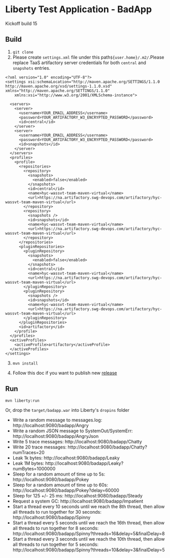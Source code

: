 # Liberty Test Application - BadApp

Kickoff build 15

## Build
1. `git clone` 
2. Please create `settings.xml` file under this path`${user.home}/.m2/`.Please replace TaaS artifactory server credentials for both `central` and `snapshots` entries.
```
<?xml version="1.0" encoding="UTF-8"?>
<settings xsi:schemaLocation="http://maven.apache.org/SETTINGS/1.1.0 http://maven.apache.org/xsd/settings-1.1.0.xsd" xmlns="http://maven.apache.org/SETTINGS/1.1.0"
    xmlns:xsi="http://www.w3.org/2001/XMLSchema-instance">
	
  <servers>
    <server>
      <username>YOUR_EMAIL_ADDRESS</username>
      <password>YOUR_ARTIFACTORY_W3_ENCRYPTED_PASSWORD</password>
      <id>central</id>
    </server>
    <server>
      <username>YOUR_EMAIL_ADDRESS</username>
      <password>YOUR_ARTIFACTORY_W3_ENCRYPTED_PASSWORD</password>
      <id>snapshots</id>
    </server>
  </servers>
  <profiles>
    <profile>
      <repositories>
        <repository>
          <snapshots>
            <enabled>false</enabled>
          </snapshots>
          <id>central</id>
          <name>hyc-wassvt-team-maven-virtual</name>
          <url>https://na.artifactory.swg-devops.com/artifactory/hyc-wassvt-team-maven-virtual</url>
        </repository>
        <repository>
          <snapshots />
          <id>snapshots</id>
          <name>hyc-wassvt-team-maven-virtual</name>
          <url>https://na.artifactory.swg-devops.com/artifactory/hyc-wassvt-team-maven-virtual</url>
        </repository>
      </repositories>
      <pluginRepositories>
        <pluginRepository>
          <snapshots>
            <enabled>false</enabled>
          </snapshots>
          <id>central</id>
          <name>hyc-wassvt-team-maven-virtual</name>
          <url>https://na.artifactory.swg-devops.com/artifactory/hyc-wassvt-team-maven-virtual</url>
        </pluginRepository>
        <pluginRepository>
          <snapshots />
          <id>snapshots</id>
          <name>hyc-wassvt-team-maven-virtual</name>
          <url>https://na.artifactory.swg-devops.com/artifactory/hyc-wassvt-team-maven-virtual</url>
        </pluginRepository>
      </pluginRepositories>
      <id>artifactory</id>
    </profile>
  </profiles>
  <activeProfiles>
    <activeProfile>artifactory</activeProfile>
  </activeProfiles>
</settings>

```
3. `mvn install`

4. Follow this doc if you want to publish new [release](https://github.ibm.com/was-svt/svtMessageApp/wiki/How-to-publish-a-release-using-maven-release-plugin%3F)

## Run

`mvn liberty:run`

Or, drop the `target/badapp.war` into Liberty's `dropins` folder

- Write a random message to messages.log: http://localhost:9080/badapp/Angry
- Write a random JSON message to SystemOut/SystemErr: http://localhost:9080/badapp/AngryJson
- Write 5 trace messages: http://localhost:9080/badapp/Chatty
- Write 20 trace messages: http://localhost:9080/badapp/Chatty?numTraces=20
- Leak 1k bytes: http://localhost:9080/badapp/Leaky
- Leak 1M bytes: http://localhost:9080/badapp/Leaky?numBytes=1000000
- Sleep for a random amount of time up to 5s: http://localhost:9080/badapp/Pokey
- Sleep for a random amount of time up to 60s: http://localhost:9080/badapp/Pokey?delay=60000
- Sleep for 125 +/- 25 ms: http://localhost:9080/badapp/Steady
- Request a system GC: http://localhost:9080/badapp/Impatient
- Start a thread every 10 seconds until we reach the 8th thread, then allow all threads to run together for 30 seconds: http://localhost:9080/badapp/Spinny
- Start a thread every 5 seconds until we reach the 16th thread, then allow all threads to run together for 8 seconds: http://localhost:9080/badapp/Spinny?threads=16&delay=5&finalDelay=8
- Start a thread every 3 seconds until we reach the 10th thread, then allow all threads to run together for 5 seconds: http://localhost:9080/badapp/Spinny?threads=10&delay=3&finalDelay=5
